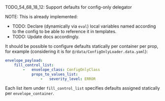 
TODO_54_68_18_12: Support defaults for config-only delegator

NOTE: This is already implemented:
*   TODO: Declare (dynamically via `eval`) local variables named according to the config to be able to reference it in templates.
*   TODO: Update docs accordingly.

It should be possible to configure defaults statically per container per prop,
for example (considering it is for `@/data/ConfigOnlyLoader.data.yaml`):

```yaml
envelope_payload:
    fill_control_list:
        -   envelope_class: ConfigOnlyClass
            props_to_values_list:
                -   severity_level: ERROR
```

Each list item under `fill_control_list` specifies defaults assigned statically per `envelope_container`.

